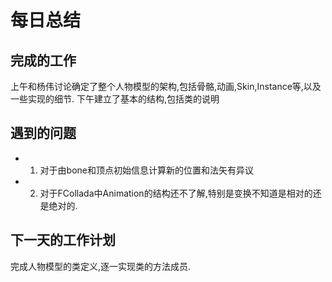 # 每日总结 #
## 完成的工作 ##
上午和杨伟讨论确定了整个人物模型的架构,包括骨骼,动画,Skin,Instance等,以及一些实现的细节.
下午建立了基本的结构,包括类的说明
## 遇到的问题 ##
  * 1. 对于由bone和顶点初始信息计算新的位置和法矢有异议
  * 2. 对于FCollada中Animation的结构还不了解,特别是变换不知道是相对的还是绝对的.
## 下一天的工作计划 ##
完成人物模型的类定义,逐一实现类的方法成员.